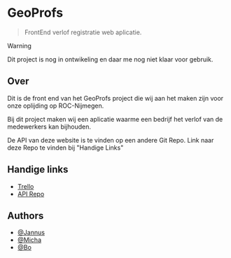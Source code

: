 # GeoProfs
> FrontEnd verlof registratie web aplicatie.



> [!WARNING]
> Dit project is nog in ontwikeling en daar me nog niet klaar voor gebruik.
## Over
Dit is de front end van het GeoProfs project die wij aan het maken zijn voor onze oplijding op ROC-Nijmegen.

Bij dit project maken wij een aplicatie waarme een bedrijf het verlof van de medewerkers kan bijhouden.

De API van deze website is te vinden op een andere Git Repo. Link naar deze Repo te vinden bij "Handige Links"
## Handige links
- [Trello](https://trello.com/invite/b/66dabb0a04a2ceb86c4f871c/ATTI89f9b0df65430583e75723383abbfb7f34F5E73D/geoprofs)
- [API Repo](https://github.com/NotDetective/GeoProfs_API)
## Authors

- [@Jannus](https://github.com/Jannus-dev)
- [@Micha](https://github.com/NotDetective)
- [@Bo](https://github.com/bleenie)

